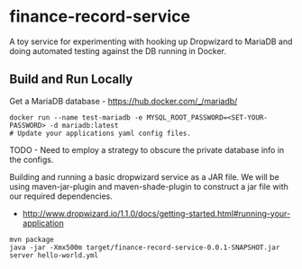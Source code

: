 # finance-record-service
A toy service for experimenting with hooking up Dropwizard to MariaDB and doing automated testing against the DB running in Docker.

## Build and Run Locally
Get a MariaDB database - https://hub.docker.com/_/mariadb/
```
docker run --name test-mariadb -e MYSQL_ROOT_PASSWORD=<SET-YOUR-PASSWORD> -d mariadb:latest
# Update your applications yaml config files.
```
TODO - Need to employ a strategy to obscure the private database info in the configs.

Building and running a basic dropwizard service as a JAR file.
We will be using maven-jar-plugin and maven-shade-plugin to construct a jar file with our required dependencies.
* http://www.dropwizard.io/1.1.0/docs/getting-started.html#running-your-application
```
mvn package
java -jar -Xmx500m target/finance-record-service-0.0.1-SNAPSHOT.jar server hello-world.yml
```
